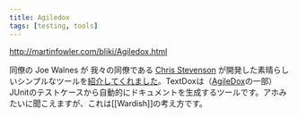 ```yaml
---
title: Agiledox
tags: [testing, tools]
---
```


http://martinfowler.com/bliki/Agiledox.html

同僚の Joe Walnes が 我々の同僚である [Chris Stevenson](http://cgi.skizz.plus.com/blog/dev/) が開発した素晴らしいシンプルなツールを[紹介してくれました](http://joe.truemesh.com/blog/archives/agile/000047.html)。TextDoxは（[AgileDox](http://agiledox.sourceforge.net/)の一部）JUnitのテストケースから自動的にドキュメントを生成するツールです。アホみたいに聞こえますが、これは[[Wardish]]の考え方です。
